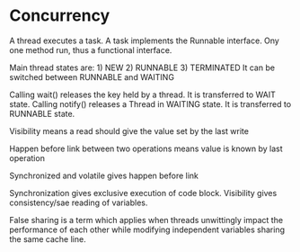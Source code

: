 # Concurrency

A thread executes a task. A task implements the Runnable interface. Ony one method run, thus a functional interface.


Main thread states are:  1) NEW 2) RUNNABLE 3) TERMINATED
It can be switched between RUNNABLE and WAITING

Calling wait() releases the key held by a thread. It is transferred to WAIT state.
Calling notify() releases a Thread in WAITING state. It is transferred to RUNNABLE state.

Visibility means a read should give the value set by the last write

Happen before link between two operations means value is known by last operation

Synchronized and volatile gives happen before link 

Synchronization gives exclusive execution of code block. Visibility gives consistency/sae reading of variables.

False sharing is a term which applies when threads unwittingly impact the performance of each other while modifying independent variables sharing the same cache line. 
